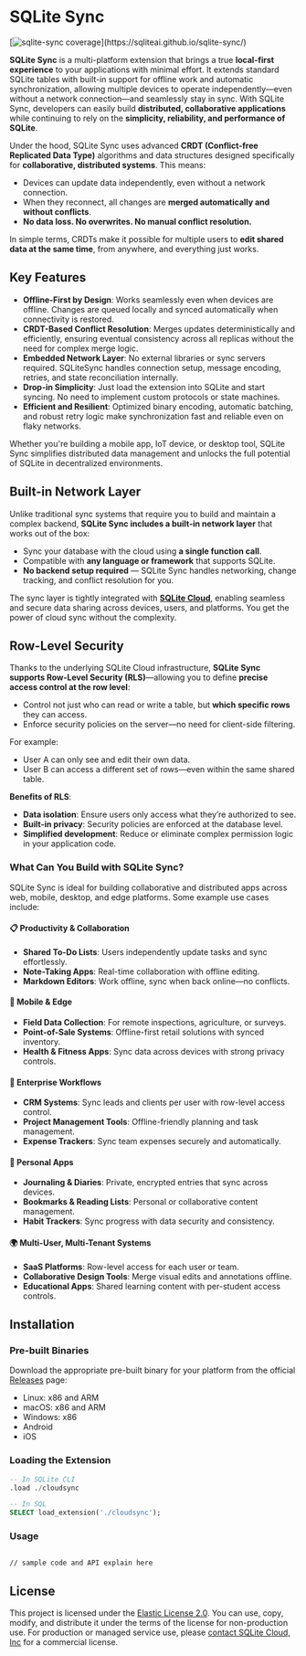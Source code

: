 # SQLite Sync

[![sqlite-sync coverage](https://img.shields.io/badge/dynamic/regex?url=https%3A%2F%2Fsqliteai.github.io%2Fsqlite-sync%2F&search=%3Ctd%20class%3D%22headerItem%22%3EFunctions%3A%3C%5C%2Ftd%3E%5Cs*%3Ctd%20class%3D%22headerCovTableEntryHi%22%3E(%5B%5Cd.%5D%2B)%26nbsp%3B%25%3C%5C%2Ftd%3E&replace=%241%25&label=coverage&labelColor=rgb(85%2C%2085%2C%2085)%3B&color=rgb(167%2C%20252%2C%20157)%3B&link=https%3A%2F%2Fsqliteai.github.io%2Fsqlite-sync%2F)](https://sqliteai.github.io/sqlite-sync/)

**SQLite Sync** is a multi-platform extension that brings a true **local-first experience** to your applications with minimal effort. It extends standard SQLite tables with built-in support for offline work and automatic synchronization, allowing multiple devices to operate independently—even without a network connection—and seamlessly stay in sync. With SQLite Sync, developers can easily build **distributed, collaborative applications** while continuing to rely on the **simplicity, reliability, and performance of SQLite**.

Under the hood, SQLite Sync uses advanced **CRDT (Conflict-free Replicated Data Type)** algorithms and data structures designed specifically for **collaborative, distributed systems**. This means:

- Devices can update data independently, even without a network connection.
- When they reconnect, all changes are **merged automatically and without conflicts**.
- **No data loss. No overwrites. No manual conflict resolution.**

In simple terms, CRDTs make it possible for multiple users to **edit shared data at the same time**, from anywhere, and everything just works.


## Key Features

- **Offline-First by Design**: Works seamlessly even when devices are offline. Changes are queued locally and synced automatically when connectivity is restored.
- **CRDT-Based Conflict Resolution**: Merges updates deterministically and efficiently, ensuring eventual consistency across all replicas without the need for complex merge logic.
- **Embedded Network Layer**: No external libraries or sync servers required. SQLiteSync handles connection setup, message encoding, retries, and state reconciliation internally.
- **Drop-in Simplicity**: Just load the extension into SQLite and start syncing. No need to implement custom protocols or state machines.
- **Efficient and Resilient**: Optimized binary encoding, automatic batching, and robust retry logic make synchronization fast and reliable even on flaky networks.

Whether you're building a mobile app, IoT device, or desktop tool, SQLite Sync simplifies distributed data management and unlocks the full potential of SQLite in decentralized environments.

## Built-in Network Layer

Unlike traditional sync systems that require you to build and maintain a complex backend, **SQLite Sync includes a built-in network layer** that works out of the box:

- Sync your database with the cloud using **a single function call**.
- Compatible with **any language or framework** that supports SQLite.
- **No backend setup required** — SQLite Sync handles networking, change tracking, and conflict resolution for you.

The sync layer is tightly integrated with [**SQLite Cloud**](https://sqlitecloud.io/), enabling seamless and secure data sharing across devices, users, and platforms. You get the power of cloud sync without the complexity.

## Row-Level Security

Thanks to the underlying SQLite Cloud infrastructure, **SQLite Sync supports Row-Level Security (RLS)**—allowing you to define **precise access control at the row level**:

- Control not just who can read or write a table, but **which specific rows** they can access.
- Enforce security policies on the server—no need for client-side filtering.

For example:

- User A can only see and edit their own data.
- User B can access a different set of rows—even within the same shared table.

**Benefits of RLS**:

- **Data isolation**: Ensure users only access what they’re authorized to see.
- **Built-in privacy**: Security policies are enforced at the database level.
- **Simplified development**: Reduce or eliminate complex permission logic in your application code.

### What Can You Build with SQLite Sync?

SQLite Sync is ideal for building collaborative and distributed apps across web, mobile, desktop, and edge platforms. Some example use cases include:

#### 📋 Productivity & Collaboration

- **Shared To-Do Lists**: Users independently update tasks and sync effortlessly.
- **Note-Taking Apps**: Real-time collaboration with offline editing.
- **Markdown Editors**: Work offline, sync when back online—no conflicts.

#### 📱 Mobile & Edge

- **Field Data Collection**: For remote inspections, agriculture, or surveys.
- **Point-of-Sale Systems**: Offline-first retail solutions with synced inventory.
- **Health & Fitness Apps**: Sync data across devices with strong privacy controls.

#### 🏢 Enterprise Workflows

- **CRM Systems**: Sync leads and clients per user with row-level access control.
- **Project Management Tools**: Offline-friendly planning and task management.
- **Expense Trackers**: Sync team expenses securely and automatically.

#### 🧠 Personal Apps

- **Journaling & Diaries**: Private, encrypted entries that sync across devices.
- **Bookmarks & Reading Lists**: Personal or collaborative content management.
- **Habit Trackers**: Sync progress with data security and consistency.

#### 🌍 Multi-User, Multi-Tenant Systems

- **SaaS Platforms**: Row-level access for each user or team.
- **Collaborative Design Tools**: Merge visual edits and annotations offline.
- **Educational Apps**: Shared learning content with per-student access controls.

## Installation

### Pre-built Binaries

Download the appropriate pre-built binary for your platform from the official [Releases](https://github.com/sqliteai/sqlite-sync/releases) page:

- Linux: x86 and ARM
- macOS: x86 and ARM
- Windows: x86
- Android
- iOS

### Loading the Extension

```sql
-- In SQLite CLI
.load ./cloudsync

-- In SQL
SELECT load_extension('./cloudsync');
```

### Usage

```

// sample code and API explain here

```

## License

This project is licensed under the [Elastic License 2.0](./LICENSE.md). You can use, copy, modify, and distribute it under the terms of the license for non-production use. For production or managed service use, please [contact SQLite Cloud, Inc](mailto:info@sqlitecloud.io) for a commercial license.
